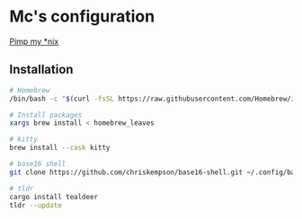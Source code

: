 # Mc's configuration


[Pimp my *nix](https://luc-sydney-georges.medium.com/pimp-my-nix-2e74b229a080)


## Installation

```sh
# Homebrew
/bin/bash -c "$(curl -fsSL https://raw.githubusercontent.com/Homebrew/install/HEAD/install.sh)"

# Install packages
xargs brew install < homebrew_leaves

# kitty
brew install --cask kitty

# base16 shell
git clone https://github.com/chriskempson/base16-shell.git ~/.config/base16-shell

# tldr
cargo install tealdeer
tldr --update
```

